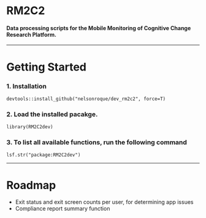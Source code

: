 # RM2C2

#### Data processing scripts for the Mobile Monitoring of Cognitive Change Research Platform.
---

# Getting Started

### 1. Installation

```{r}
devtools::install_github("nelsonroque/dev_rm2c2", force=T)
```

### 2. Load the installed pacakge.
```{r}
library(RM2C2dev)
```

### 3. To list all available functions, run the following command
`lsf.str("package:RM2C2dev")`

---

# Roadmap

- Exit status and exit screen counts per user, for determining app issues
- Compliance report summary function
